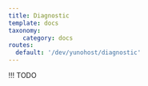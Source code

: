 ```yaml
---
title: Diagnostic
template: docs
taxonomy:
    category: docs
routes:
  default: '/dev/yunohost/diagnostic'
---
```


!!! TODO
